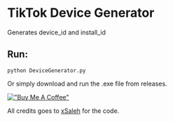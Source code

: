 # TikTok Device Generator

Generates device_id and install_id

## Run:

`python DeviceGenerator.py`
 
 Or simply download and run the .exe file from releases.

[!["Buy Me A Coffee"](https://www.buymeacoffee.com/assets/img/custom_images/orange_img.png)](https://buymeacoffee.com/loukious)

All credits goes to [xSaleh](https://github.com/xSaleh) for the code.
